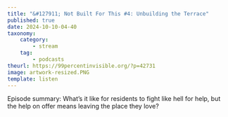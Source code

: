 ```yaml
---
title: "&#127911; Not Built For This #4: Unbuilding the Terrace"
published: true
date: 2024-10-10-04-40
taxonomy:
    category:
        - stream
    tag:
        - podcasts
theurl: https://99percentinvisible.org/?p=42731
image: artwork-resized.PNG
template: listen
---
```


Episode summary: What&rsquo;s it like for residents to fight like hell for help, but the help on offer means leaving the place they love?
